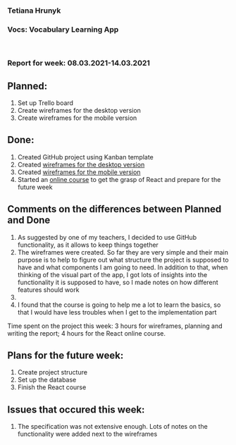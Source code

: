 <h3>Tetiana Hrunyk</h3>
<h3>Vocs: Vocabulary Learning App</h3>
<br>
<h3>Report for week: 08.03.2021-14.03.2021</h3>

<div>
<h2>Planned:</h2>
    <ol>
        <li>Set up Trello board</li>
        <li>Create wireframes for the desktop version</li>
        <li>Create wireframes for the mobile version</li>
    </ol>
</div>

<div>
<h2>Done:</h2>
    <ol>
        <li>Created GitHub project using Kanban template</li>
        <li>Created <a href='https://github.com/TetianaHrunyk/VocabularyLearningApp/blob/main/Docs/wireframe.pdf'>wireframes for the desktop version</a></li>
        <li>Created <a href='https://github.com/TetianaHrunyk/VocabularyLearningApp/blob/main/Docs/wireframe.pdf'>wireframes for the mobile version</a></li>
        <li>Started an <a href='https://scrimba.com/learn/learnreact'>online course</a> to get the grasp of React and prepare for the future week</li>
    </ol>
</div>

<div>
<h2>Comments on the differences between <italic>Planned</italic> and <italic>Done</italic></h2>
    <ol>
        <li>As suggested by one of my teachers, I decided to use GitHub functionality, as it allows to keep things together</li>
        <li>The wireframes were created. So far they are very simple and their main purpose is to help to figure out what structure the project is supposed to have and what components I am going to need. In addition to that, when thinking of the visual part of the app, I got lots of insights into the functionality it is supposed to have, so I made notes on how different features should work</li>
        <li></li>
        <li>I found that the course is going to help me a lot to learn the basics, so that I would have less troubles when I get to the implementation part</li>
    </ol>
</div>

<div>
<p>Time spent on the project this week: 3 hours for wireframes, planning and writing the report; 4 hours for the React online course.</p>
</div>

<div>
<h2>Plans for the future week:</h2>
    <ol>
        <li>Create project structure</li>
        <li>Set up the database</li>
        <li>Finish the React course</li>
    </ol>
</div>

<div>
<h2>Issues that occured this week:</h2>
    <ol>
        <li>The specification was not extensive enough. Lots of notes on the functionality were added next to the wireframes</li>
    </ol>
</div>
